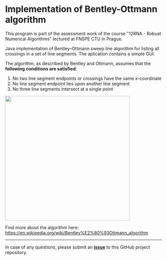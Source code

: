 # Implementation of Bentley-Ottmann algorithm

This program is part of the assessment work of the course "12RNA - Robust Numerical Algorithms" lectured at FNSPE CTU in Prague.

Java implementation of Bentley–Ottmann sweep line algorithm for listing all crossings in a set of line segments. The aplication contains a simple GUI.

The algorithm, as described by Bentley and Ottmann, assumes that the **following conditions are satisfied**:

1. No two line segment endpoints or crossings have the same x-coordinate
2. No line segment endpoint lies upon another line segment
3. No three line segments intersect at a single point

<img src="https://github.com/valenpe7/bentley-ottmann/raw/master/bentley-ottmann.gif" width="400" height="400">

Find more about the algorithm here: https://en.wikipedia.org/wiki/Bentley%E2%80%93Ottmann_algorithm

---

In case of any questions, please submit an **[issue](https://github.com/valenpe7/bentley-ottmann/issues)** to this GitHub project repository.
